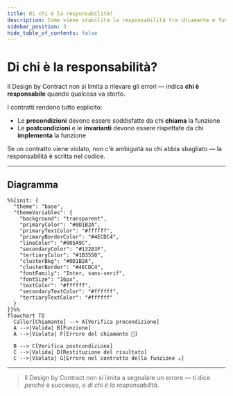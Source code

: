 ```yaml
---
title: Di chi è la responsabilità?
description: Come viene stabilita la responsabilità tra chiamante e funzione chiamata.
sidebar_position: 3
hide_table_of_contents: false
---
```


# Di chi è la responsabilità?

Il Design by Contract non si limita a rilevare gli errori — indica **chi è responsabile** quando qualcosa va storto.

I contratti rendono tutto esplicito:

- Le **precondizioni** devono essere soddisfatte da chi **chiama** la funzione
- Le **postcondizioni** e le **invarianti** devono essere rispettate da chi **implementa** la funzione

Se un contratto viene violato, non c'è ambiguità su chi abbia sbagliato — la responsabilità è scritta nel codice.

---

## Diagramma

```mermaid
%%{init: {
  "theme": "base",
  "themeVariables": {
    "background": "transparent",
    "primaryColor": "#0D1B2A",
    "primaryTextColor": "#ffffff",
    "primaryBorderColor": "#4ECDC4",
    "lineColor": "#005A9C",
    "secondaryColor": "#13283F",
    "tertiaryColor": "#1B3550",
    "clusterBkg": "#0D1B2A",
    "clusterBorder": "#4ECDC4",
    "fontFamily": "Inter, sans-serif",
    "fontSize": "16px",
    "textColor": "#ffffff",
    "secondaryTextColor": "#ffffff",
    "tertiaryTextColor": "#ffffff"
  }
}}%%
flowchart TD
  Caller[Chiamante] --> A[Verifica precondizione]
  A -->|Valida| B[Funzione]
  A -->|Violata| F[Errore del chiamante 🛑]

  B --> C[Verifica postcondizione]
  C -->|Valida| D[Restituzione del risultato]
  C -->|Violata| G[Errore nel contratto della funzione ⚠️]
```

---

> Il Design by Contract non si limita a segnalare un errore — ti dice _perché_ è successo, e _di chi è la responsabilità_.
